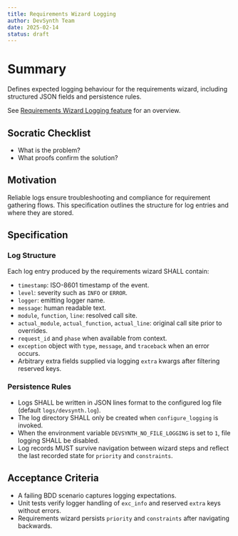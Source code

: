 ```yaml
---
title: Requirements Wizard Logging
author: DevSynth Team
date: 2025-02-14
status: draft
---
```


# Summary

Defines expected logging behaviour for the requirements wizard, including structured JSON fields and persistence rules.

See [Requirements Wizard Logging feature](../features/requirements_wizard_logging.md) for an overview.

## Socratic Checklist
- What is the problem?
- What proofs confirm the solution?

## Motivation

Reliable logs ensure troubleshooting and compliance for requirement gathering flows. This specification outlines the structure for log entries and where they are stored.

## Specification

### Log Structure

Each log entry produced by the requirements wizard SHALL contain:

- `timestamp`: ISO-8601 timestamp of the event.
- `level`: severity such as `INFO` or `ERROR`.
- `logger`: emitting logger name.
- `message`: human readable text.
- `module`, `function`, `line`: resolved call site.
- `actual_module`, `actual_function`, `actual_line`: original call site prior to overrides.
- `request_id` and `phase` when available from context.
- `exception` object with `type`, `message`, and `traceback` when an error occurs.
- Arbitrary extra fields supplied via logging `extra` kwargs after filtering reserved keys.

### Persistence Rules

- Logs SHALL be written in JSON lines format to the configured log file (default `logs/devsynth.log`).
- The log directory SHALL only be created when `configure_logging` is invoked.
- When the environment variable `DEVSYNTH_NO_FILE_LOGGING` is set to `1`, file logging SHALL be disabled.
- Log records MUST survive navigation between wizard steps and reflect the last recorded state for `priority` and `constraints`.

## Acceptance Criteria

- A failing BDD scenario captures logging expectations.
- Unit tests verify logger handling of `exc_info` and reserved `extra` keys without errors.
- Requirements wizard persists `priority` and `constraints` after navigating backwards.
